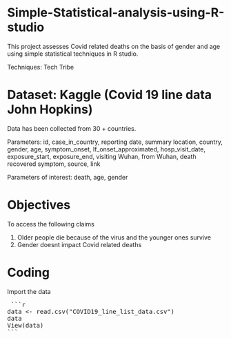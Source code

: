 # Simple-Statistical-analysis-using-R-studio
This project assesses Covid related deaths on the basis of gender and age using simple statistical techniques in R studio. 

Techniques: Tech Tribe

# Dataset: Kaggle (Covid 19 line data John Hopkins)

Data has been collected from 30 + countries.



Parameters: id,	case_in_country,	reporting date,	summary	location,	country,	gender,	age,	symptom_onset,	If_onset_approximated,	hosp_visit_date,	exposure_start,	exposure_end,	visiting Wuhan,	from Wuhan,	death	recovered	symptom,	source,	link		



Parameters of interest: death, age, gender


# Objectives

To access the following claims

1. Older people die because of the virus and the younger ones survive
2. Gender doesnt impact Covid related deaths


# Coding

Import the data


 <pre> ```r 
data <- read.csv("COVID19_line_list_data.csv")
data
View(data)  
``` </pre>
  
     



